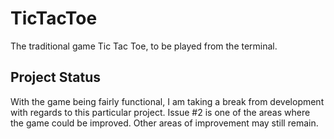 # TicTacToe

The traditional game Tic Tac Toe, to be played from the terminal.

## Project Status

With the game being fairly functional, I am taking a break from development with regards to this particular project. Issue #2 is one of the areas where the game could be improved. Other areas of improvement may still remain.